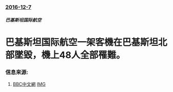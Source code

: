 ### [2016-12-7](/news/2016/12/7/index.md)

##### 巴基斯坦国际航空
# 巴基斯坦国际航空一架客機在巴基斯坦北部墜毀，機上48人全部罹難。 




### 信息来源:

1. [BBC中文網](http://www.bbc.com/zhongwen/simp/chinese-news-38244323) [IMG](https://ichef.bbci.co.uk/news/1024/branded_zhongwen/6DAD/production/_92877082_036779920-2.jpg)
